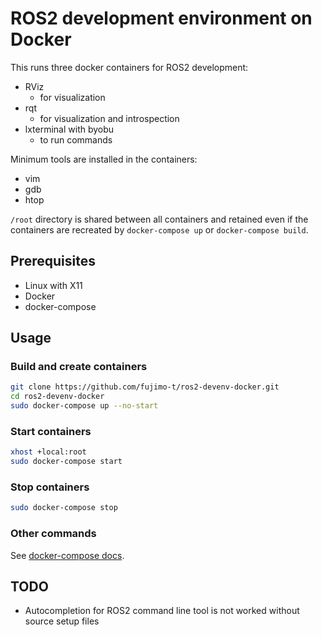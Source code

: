 # ROS2 development environment on Docker

This runs three docker containers for ROS2 development:

* RViz
  * for visualization
* rqt
  * for visualization and introspection
* lxterminal with byobu
  * to run commands

Minimum tools are installed in the containers:

* vim
* gdb
* htop

`/root` directory is shared between all containers and retained even if the containers are recreated by `docker-compose up` or `docker-compose build`.

## Prerequisites

* Linux with X11
* Docker
* docker-compose

## Usage

### Build and create containers

```bash
git clone https://github.com/fujimo-t/ros2-devenv-docker.git
cd ros2-devenv-docker
sudo docker-compose up --no-start
```

### Start containers

```bash
xhost +local:root
sudo docker-compose start
```

### Stop containers

```bash
sudo docker-compose stop
```

### Other commands

See [docker-compose docs](https://docs.docker.com/compose/reference/).

## TODO

* Autocompletion for ROS2 command line tool is not worked without source setup files
